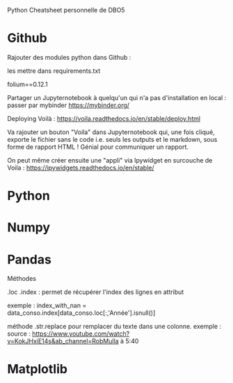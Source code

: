 Python Cheatsheet personnelle de DBO5


# Github

Rajouter des modules python dans Github :

les mettre dans requirements.txt

folium==0.12.1

Partager un Jupyternotebook à quelqu'un qui n'a pas d'installation en local : passer par mybinder https://mybinder.org/

Deploying Voilà : 
https://voila.readthedocs.io/en/stable/deploy.html

Va rajouter un bouton "Voila" dans Jupyternotebook qui, une fois cliqué, exporte le fichier sans le code i.e. seuls les outputs et le markdown, sous forme de rapport HTML ! Génial pour communiquer un rapport.

On peut même créer ensuite une "appli" via Ipywidget en surcouche de Voila : https://ipywidgets.readthedocs.io/en/stable/

# Python



# Numpy




# Pandas

Méthodes

.loc
.index : permet de récupérer l'index des lignes en attribut

exemple : index_with_nan = data_conso.index[data_conso.loc[:,'Année'].isnull()]


méthode .str.replace pour remplacer du texte dans une colonne.
exemple : 
source : https://www.youtube.com/watch?v=KokJHxiE14s&ab_channel=RobMulla à 5:40


# Matplotlib



